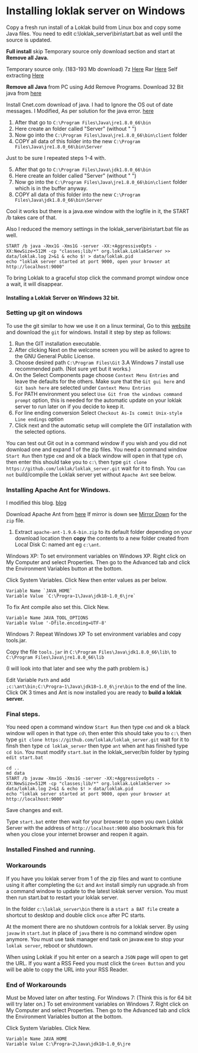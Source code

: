 # Installing loklak server on Windows

Copy a fresh run install of a Loklak build from Linux box and copy some Java files.
You need to edit c:\loklak_server\bin\start.bat as well until the source is updated.

**Full install** skip Temporary source only download section and start at **Remove all Java.**

Temporary source only. (183-193 Mb download)
7z [Here](http://loklak.mnsnet.ca/loklak_server.7z)
Rar [Here](http://loklak.mnsnet.ca/loklak_server.rar)
Self extracting [Here](http://loklak.mnsnet.ca/loklak_server.exe)

**Remove all Java** from PC using Add Remove Programs. 
Download 32 Bit java from [here](http://download.cnet.com/Java-Development-Kit-32-bit/3000-2218_4-12091.html)

Install Cnet.com download of java. I had to Ignore the OS out of date messages. 
I Modified, As per solution for the java error. [here](http://stackoverflow.com/questions/18123144/missing-server-jvm-java-jre7-bin-server-jvm-dll)

1. After that go to `C:\Program Files\Java\jre1.8.0_66\bin`
2. Here create an folder called "Server" (without " ")
3. Now go into the `C:\Program Files\Java\jre1.8.0_66\bin\client` folder
4. COPY all data of this folder into the new `C:\Program Files\Java\jre1.8.0_66\bin\Server`

Just to be sure I repeated steps 1-4 with.

5. After that go to `C:\Program Files\Java\jdk1.8.0_66\bin`
6. Here create an folder called "Server" (without " ")
7. Now go into the `C:\Program Files\Java\jre1.8.0_66\bin\client` folder which is in the buffer anyway.
8. COPY all data of this folder into the new `C:\Program Files\Java\jdk1.8.0_66\bin\Server`

Cool it works but there is a java.exe window with the logfile in it, the START /b takes care of that.

Also I reduced the memory settings in the loklak_server\bin\start.bat file as well.

```
START /b java -Xmx1G -Xms1G -server -XX:+AggressiveOpts -XX:NewSize=512M -cp "classes;lib/*" org.loklak.LoklakServer >> data/loklak.log 2>&1 & echo $! > data/loklak.pid
echo "loklak server started at port 9000, open your browser at http://localhost:9000"
```
To bring Loklak to a graceful stop click the command prompt window once a wait, it will disappear.




#### **Installing a Loklak Server on Windows 32 bit.**

### Setting up git on windows
To use the git similar to how we use it on a linux terminal, Go to this [website](https://git-scm.com/downloads) and download the `git` for windows.
Install it step by step as follows:

1. Run the GIT installation executable.
2. After clicking Next on the welcome screen you will be asked to agree to the GNU General Public License.
3. Choose desired path `C:\Program Files\Git`
3.A Windows 7 install use recommended path. (Not sure yet but it works.)
4. On the Select Components page choose `Context Menu Entries` and leave the defaults for the others. Make sure that the `Git gui here` and `Git bash here` are selected under `Context Menu Entries`
5. For PATH environment you select `Use Git from the windows command prompt` option, this is needed for the automatic update on your loklak server to run later on if you decide to keep it.
6. For line ending conversion Select `Checkout As-Is commit Unix-style Line endings` option 
7. Click next and the automatic setup will complete the GIT installation with the selected options.

You can test out Git out in a command window if you wish and you did not download one and expand 1 of the zip files. 
You need a command window `Start Run` then type `cmd` and ok a black window will open in that type `cd\` then enter this should take you to `c:\` then type `git clone https://github.com/loklak/loklak_server.git` wait for it to finsh. You `can not` build/compile the Loklak server yet without `Apache Ant` see below.


### Installing Apache Ant for Windows.

I modified this blog. [blog](https://www.nczonline.net/blog/2012/04/12/how-to-install-apache-ant-on-windows/)

Download Apache Ant from 
[here](http://apache.uberglobalmirror.com//ant/binaries/apache-ant-1.9.6-bin.zip)
If mirror is down see 
[Mirror Down](https://ant.apache.org/bindownload.cgi) for the `zip` file.

1. Extract `apache-ant-1.9.6-bin.zip` to its default folder depending on your download location then **copy** the contents to a new folder created from Local Disk C: named ant eg `c:\ant`.

Windows XP:
To set environment variables on Windows XP.
Right click on My Computer and select Properties.
Then go to the Advanced tab and click the Environment Variables button at the bottom.

Click System Variables.
Click New then enter values as per below.
```
Variable Name `JAVA_HOME`
Variable Value `C:\Progra~1\Java\jdk18~1.0_6\jre`
```

To fix Ant compile also set this.
Click New.
```
Variable Name JAVA_TOOL_OPTIONS
Variable Value '-Dfile.encoding=UTF-8'
```

Windows 7: Repeat Windows XP To set environment variables and copy tools.jar.
 
Copy the file `tools.jar` in `C:\Program Files\Java\jdk1.8.0_66\lib\`
to `C:\Program Files\Java\jre1.8.0_66\lib`

(I will look into that later and see why the path problem is.)

Edit Variable `Path` and add `;c:\ant\bin;C:\Progra~1\Java\jdk18~1.0_6\jre\bin` to the end of the line.
Click OK 3 times and Ant is now installed you are ready to **build a loklak server.**

### Final steps.
You need open a command window `Start Run` then type `cmd` and ok a black window will open in that type `cd\` then enter this should take you to `c:\` then type `git clone https://github.com/loklak/loklak_server.git` wait for it to finsh then type `cd loklak_server` then type `ant` when ant has finished type `cd bin`.
You must modify `start.bat` in the loklak_server/bin folder by typing `edit start.bat`
```
cd ..
md data
START /b javaw -Xmx1G -Xms1G -server -XX:+AggressiveOpts -XX:NewSize=512M -cp "classes;lib/*" org.loklak.LoklakServer >> data/loklak.log 2>&1 & echo $! > data/loklak.pid
echo "loklak server started at port 9000, open your browser at http://localhost:9000"
```
Save changes and exit.
 
Type `start.bat` enter then wait for your browser to open you own Loklak Server with the address of `http://localhost:9000` also bookmark this for when you close your internet browser and reopen it again.

### Installed Finshed and running.


### Workarounds
If you have you loklak server from 1 of the zip files and want to contiune using it after completing the `Git` and `Ant` install simply run upgrade.sh from a command window to update to the latest loklak server version. You must then run start.bat to restart your loklak server. 

In the folder `c:\loklak_server\bin` there is a `start a BAT file` create a shortcut to desktop and double click `once` after PC starts. 

At the moment there are no shutdown controls for a loklak server.
By using `javaw` in `start.bat` in place of `java` there is no command window open anymore.
You must use task manager end task on javaw.exe to stop your `loklak server`, reboot or shutdown. 
  
When using Loklak if you hit enter on a search a `JSON` page will open to get the URL.
If you want a RSS Feed you must click the `Green Button` and you will be able to copy the URL into your RSS Reader.

### End of Workarounds

Must be Moved later on after testing.
For Windows 7: (Think this is for 64 bit will try later on.)
To set environment variables on Windows 7.
Right click on My Computer and select Properties.
Then go to the Advanced tab and click the Environment Variables button at the bottom.

Click System Variables.
Click New.
```
Variable Name JAVA_HOME
Variable Value C:\Progra~2\Java\jdk18~1.0_6\jre
```

